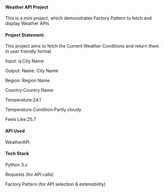 #### Weather API Project

This is a mini project, which demonstrates Factory Pattern to fetch and display Weather APIs

#### Project Statement
This project aims to fetch the Current Weather Conditions and return them in user friendly format

Input:
q:City Name

Output:
Name: City Name

Region: Region Name

Country:Country Name

Temperature:24.1

Temperature Condition:Partly cloudy

Feels Like:25.7

#### API Used
WeatherAPI

#### Tech Stack
Python 3.x

Requests (for API calls)

Factory Pattern (for API selection & extensibility)


